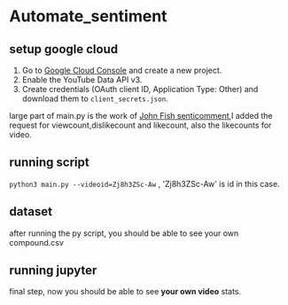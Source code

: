# Automate_sentiment

## setup google cloud
  1. Go to [Google Cloud Console](https://console.cloud.google.com) and create a new project. 
  2. Enable the YouTube Data API v3.
  3. Create credentials (OAuth client ID, Application Type: Other) and download them to `client_secrets.json`.

large part of main.py is the work of [John Fish senticomment](https://github.com/johnafish/senticomment),I added the request for viewcount,dislikecount and likecount, also the likecounts for video.

## running script
`python3 main.py --videoid=Zj8h3ZSc-Aw` , 'Zj8h3ZSc-Aw' is id in this case.

## dataset
after running the py script, you should be able to see your own compound.csv

## running jupyter
final step, now you should be able to see **your own video** stats.
